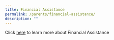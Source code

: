 ```yaml
---
title: Financial Assistance
permalink: /parents/financial-assistance/
description: ""
---
```

Click [here](https://www.moe.gov.sg/financial-matters/financial-assistance) to learn more about Financial Assistance